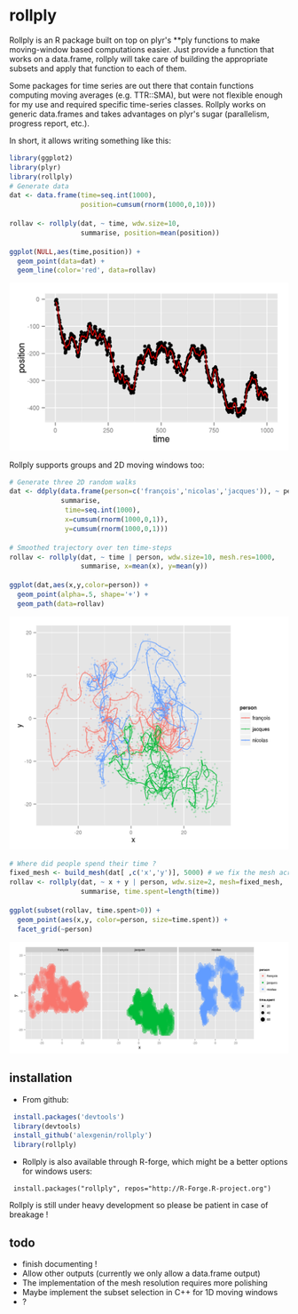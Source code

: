 rollply
=======

Rollply is an R package built on top on plyr's **ply functions to make 
moving-window based computations easier. Just provide a function that works on
a data.frame, rollply will take care of building the appropriate subsets and 
apply that function to each of them. 

Some packages for time series are out there that contain functions computing 
moving averages (e.g. TTR::SMA), but were not flexible enough for my use and 
required specific time-series classes. Rollply works on generic data.frames and
takes advantages on plyr's sugar (parallelism, progress report, etc.).

In short, it allows writing something like this:

```r
library(ggplot2)
library(plyr)
library(rollply)
# Generate data
dat <- data.frame(time=seq.int(1000),
                  position=cumsum(rnorm(1000,0,10)))

rollav <- rollply(dat, ~ time, wdw.size=10, 
                  summarise, position=mean(position))

ggplot(NULL,aes(time,position)) + 
  geom_point(data=dat) +
  geom_line(color='red', data=rollav)
```

![rollply_example: random walk](/examples/random_walk.png?raw=true "Average of a 1D random walk")

Rollply supports groups and 2D moving windows too: 

```r
# Generate three 2D random walks
dat <- ddply(data.frame(person=c('françois','nicolas','jacques')), ~ person, 
             summarise, 
              time=seq.int(1000),
              x=cumsum(rnorm(1000,0,1)),
              y=cumsum(rnorm(1000,0,1)))

# Smoothed trajectory over ten time-steps
rollav <- rollply(dat, ~ time | person, wdw.size=10, mesh.res=1000,
                  summarise, x=mean(x), y=mean(y))

ggplot(dat,aes(x,y,color=person)) + 
  geom_point(alpha=.5, shape='+') + 
  geom_path(data=rollav) 
```

![rollply_example: random walk with groups](/examples/random_walk_groups.png?raw=true "Average of 2D random walks")

```r
# Where did people spend their time ?
fixed_mesh <- build_mesh(dat[ ,c('x','y')], 5000) # we fix the mesh across groups
rollav <- rollply(dat, ~ x + y | person, wdw.size=2, mesh=fixed_mesh,
                  summarise, time.spent=length(time))

ggplot(subset(rollav, time.spent>0)) + 
  geom_point(aes(x,y, color=person, size=time.spent)) + 
  facet_grid(~person)
```

![rollply_example: random walk with 2D window](/examples/random_walk_time_spent.png?raw=true "Time spent in each window")


installation 
----

 - From github: 
 
 ```r
  install.packages('devtools')
  library(devtools)
  install_github('alexgenin/rollply')
  library(rollply)
 ```

 - Rollply is also available through R-forge, which might be a better options for
windows users: 
  
 ```{r}
  install.packages("rollply", repos="http://R-Forge.R-project.org")
 ```

Rollply is still under heavy development so please be patient in case of 
breakage !

todo
----
 - finish documenting !
 - Allow other outputs (currently we only allow a data.frame output)
 - The implementation of the mesh resolution requires more polishing
 - Maybe implement the subset selection in C++ for 1D moving windows
 - ?
